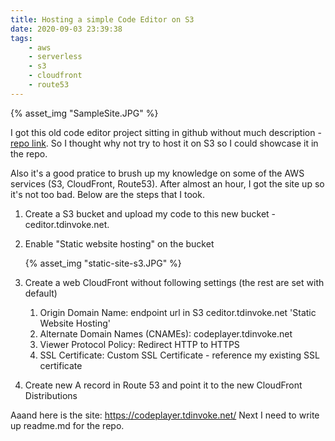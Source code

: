 ```yaml
---
title: Hosting a simple Code Editor on S3
date: 2020-09-03 23:39:38
tags:
    - aws
    - serverless
    - s3
    - cloudfront
    - route53
---
```

{% asset_img "SampleSite.JPG" %}

I got this old code editor project sitting in github without much description - [repo link](https://github.com/tduong10101/codePlayer). So I thought why not try to host it on S3 so I could showcase it in the repo.

Also it's a good pratice to brush up my knowledge on some of the AWS services (S3, CloudFront, Route53). After almost an hour, I got the site up so it's not too bad. Below are the steps that I took.

1. Create a S3 bucket and upload my code to this new bucket - ceditor.tdinvoke.net.
2. Enable "Static website hosting" on the bucket
    
    {% asset_img "static-site-s3.JPG" %}
3. Create a web CloudFront without following settings (the rest are set with default)
   1. Origin Domain Name: endpoint url in S3 ceditor.tdinvoke.net 'Static Website Hosting'
   2. Alternate Domain Names (CNAMEs): codeplayer.tdinvoke.net
   3. Viewer Protocol Policy: Redirect HTTP to HTTPS
   4. SSL Certificate: Custom SSL Certificate - reference my existing SSL certificate
4. Create new A record in Route 53 and point it to the new CloudFront Distributions

Aaand here is the site: https://codeplayer.tdinvoke.net/
Next I need to write up readme.md for the repo.